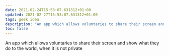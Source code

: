 ```yaml
---
date: 2021-02-24T15:53:07.631312+01:00
updated: 2021-02-27T15:53:07.631312+01:00
tags: geek idea
description: "An app which allows voluntaries to share their screen and show what they do to the world"
toc: false
---
```

An app which allows voluntaries to share their screen and show what they do to the world, when it is not private